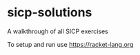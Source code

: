 # sicp-solutions

A walkthrough of all SICP exercises

To setup and run use https://racket-lang.org
